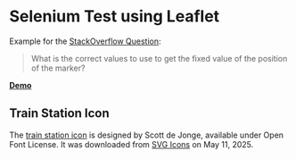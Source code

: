 # Selenium Test using Leaflet
Example for the [StackOverflow Question](https://stackoverflow.com/questions/79601421/get-the-position-of-a-leaflet-marker-using-selenium): 

> What is the correct values to use to get the fixed value of the position of the marker?

**[Demo](https://moosetraveller.github.io/leaflet-selenium-example/)**

## Train Station Icon

The [train station icon](train-station.png) is designed by Scott de Jonge, available under Open Font License. It was downloaded from [SVG Icons](https://freesvgicons.com/packs/map) on May 11, 2025.
